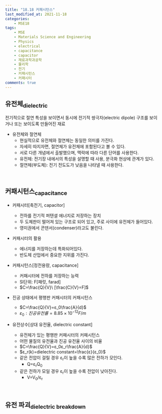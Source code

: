 ```yaml
---
title: "18.18 커패시턴스"
last_modified_at: 2021-11-18
categories:
    - MSE18
tags:
    - MSE
    - Materials Science and Engineering
    - Physics
    - electrical
    - capacitance
    - capacitor
    - 재료과학과공학
    - 물리학
    - 전기
    - 커패시턴스
    - 커패시터
comments: true
---
```


<h2>유전체<sub>dielectric</sub></h2>

전기적으로 절연 특성을 보이면서 동시에 전기적 쌍극자(electric dipole) 구조를 보이거나 또는 보이도록 만들어진 재료

- 유전체와 절연체
    - 현실적으로 유전체와 절연체는 동일한 의미를 가진다.
    - 자세히 따지자면, 절연체가 유전체에 포함된다고 볼 수 있다.
    - 서로 다른 개념에서 출발했으며, 맥락에 따라 다른 단어를 사용한다.
    - 유전체: 전기장 내에서의 특성을 설명할 때 사용, 분극화 현상에 관계가 있다.
    - 절연체(부도체): 전기 전도도가 낮음을 나타낼 때 사용한다.

<br/>

<h2>커패시턴스<sub>capacitance</sub></h2>

- 커패시터[축전기, capacitor]
    - 전하를 전기적 퍼텐셜 에너지로 저장하는 장치
    - 두 도체판이 떨어져 있는 구조로 되어 있고, 주로 사이에 유전체가 들어있다.
    - 영미권에서 콘덴서(condenser)라고도 불린다.

- 커패시터의 활용
    - 에너지를 저장하는데 특화되어있다.
    - 반도체 산업에서 중요한 지위를 가진다.

- 커패시턴스[정전용량, capacitance]
    - 커패시터에 전하를 저장하는 능력
    - SI단위: F[패럿, farad]
    - $C=\frac{Q}{V}\ [\frac{C}{V}=F]$

- 진공 상태에서 평행판 커패시터의 커패시턴스
    - $C=\frac{Q}{V}=ε_0\frac{A}{d}$
    - $ε_0: 진공유전률=8.85×10^{-12}F/m$

- 유전상수[상대 유전율, dielectric constant]
    - 유전체가 있는 평행판 커패시터의 커패시턴스
    - 어떤 물질의 유전율과 진공 유전율 사이의 비율
    - $C=\frac{Q}{V}=ε_0ε_r\frac{A}{d}$
    - $ε_r(k)=dielectric constant=\frac{ε}{ε_0}$
    - 같은 전압이 걸릴 경우 ε<sub>r</sub>이 높을 수록 많은 전하가 모인다.
        - Q=ε<sub>r</sub>Q<sub>0</sub>
    - 같은 전하가 모일 경우 ε<sub>r</sub>이 높을 수록 전압이 낮아진다.
        - V=V<sub>0</sub>/ε<sub>r</sub>

<br/>

<h2>유전 파괴<sub>dielectric breakdown</sub></h2>
